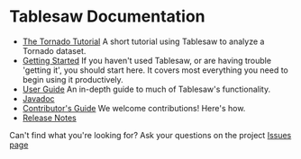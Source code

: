# Tablesaw Documentation

* [The Tornado Tutorial](https://tlabs-data.github.io/tablesaw/tutorial) A short tutorial using Tablesaw to analyze a Tornado dataset.
* [Getting Started](https://tlabs-data.github.io/tablesaw/gettingstarted)  If you haven't used Tablesaw, or are having trouble 'getting it', you should start here. It covers most everything you need to begin using it productively. 
* [User Guide](https://tlabs-data.github.io/tablesaw/userguide/toc) An in-depth guide to much of Tablesaw's functionality.
* [Javadoc](http://www.javadoc.io/doc/tech.tablesaw/tablesaw-core/)
* [Contributor's Guide](https://tlabs-data.github.io/tablesaw/contributing) We welcome contributions! Here's how. 
* [Release Notes](https://github.com/tlabs-data/tablesaw/releases)

Can't find what you're looking for?
Ask your questions on the project [Issues page](https://github.com/tlabs-data/tablesaw/issues)
